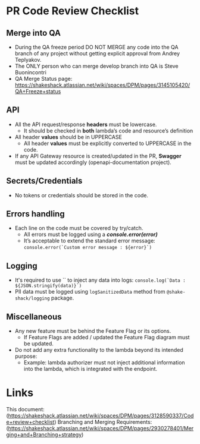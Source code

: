# PR Code Review Checklist

## Merge into QA
* During the QA freeze period DO NOT MERGE any code into the QA branch of any project without getting explicit approval from Andrey Teplyakov.
* The ONLY person who can merge develop branch into QA is Steve Buonincontri
* QA Merge Status page: https://shakeshack.atlassian.net/wiki/spaces/DPM/pages/3145105420/QA+Freeze+status

## API
* All the API request/response **headers** must be lowercase.
    * It should be checked in **both** lambda’s code and resource’s definition
* All header **values** should be in UPPERCASE
    * All header **values** must be explicitly converted to UPPERCASE in the code.
* If any API Gateway resource is created/updated in the PR, **Swagger** must be updated accordingly (openapi-documentation
  project).

## Secrets/Credentials
* No tokens or credentials should be stored in the code.

## Errors handling
* Each line on the code must be covered by try/catch.
    * All errors must be logged using a **_console.error(error)_**
    * It’s acceptable to extend the standard error message:
      ``console.error(`Custom error message : ${error}`)``

## Logging
* It's required to use \`\` to inject any data into logs:
  ``console.log(`Data : ${JSON.stringify(data)}`)``
* PII data must be logged using `logSanitizedData` method from `@shake-shack/logging` package.

## Miscellaneous
* Any new feature must be behind the Feature Flag or its options.
    * If Feature Flags are added / updated the Feature Flag diagram must be updated.
* Do not add any extra functionality to the lambda beyond its intended purpose:
    * Example: lambda authorizer must not inject additional information into the lambda, which is integrated with the endpoint.

# Links
This document: (https://shakeshack.atlassian.net/wiki/spaces/DPM/pages/3128590337/Code+review+checklist)
Branching and Merging Requirements: (https://shakeshack.atlassian.net/wiki/spaces/DPM/pages/2930278401/Merging+and+Branching+strategy)